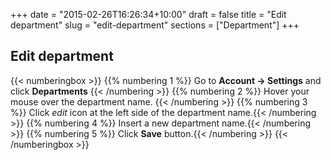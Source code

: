 +++
date = "2015-02-26T16:26:34+10:00"
draft = false
title = "Edit department"
slug = "edit-department"
sections = ["Department"]
+++

## Edit department

{{< numberingbox >}}
	{{% numbering 1 %}} Go to **Account -> Settings** and click **Departments** {{< /numbering >}}
	{{% numbering 2 %}} Hover your mouse over the department name. {{< /numbering >}}
	{{% numbering 3 %}} Click *edit* icon at the left side of the department name.{{< /numbering >}}
	{{% numbering 4 %}} Insert a new department name.{{< /numbering >}}
	{{% numbering 5 %}} Click **Save** button.{{< /numbering >}}
{{< /numberingbox >}}